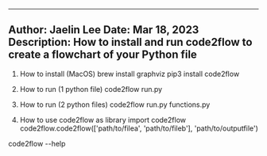 ----
Author: Jaelin Lee
Date: Mar 18, 2023
Description: How to install and run code2flow to create a flowchart of your Python file
----

1. How to install (MacOS)
   brew install graphviz
   pip3 install code2flow

2. How to run (1 python file)
   code2flow run.py

3. How to run (2 python files)
   code2flow run.py functions.py

4. How to use code2flow as library
   import code2flow
   code2flow.code2flow(['path/to/filea', 'path/to/fileb'], 'path/to/outputfile')

code2flow --help
